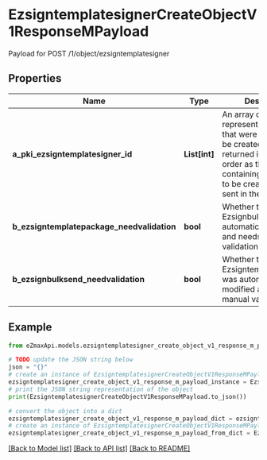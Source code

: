 # EzsigntemplatesignerCreateObjectV1ResponseMPayload

Payload for POST /1/object/ezsigntemplatesigner

## Properties

Name | Type | Description | Notes
------------ | ------------- | ------------- | -------------
**a_pki_ezsigntemplatesigner_id** | **List[int]** | An array of unique IDs representing the object that were requested to be created.  They are returned in the same order as the array containing the objects to be created that was sent in the request. | 
**b_ezsigntemplatepackage_needvalidation** | **bool** | Whether the Ezsignbulksend was automatically modified and needs a manual validation | 
**b_ezsignbulksend_needvalidation** | **bool** | Whether the Ezsigntemplatepackage was automatically modified and needs a manual validation | 

## Example

```python
from eZmaxApi.models.ezsigntemplatesigner_create_object_v1_response_m_payload import EzsigntemplatesignerCreateObjectV1ResponseMPayload

# TODO update the JSON string below
json = "{}"
# create an instance of EzsigntemplatesignerCreateObjectV1ResponseMPayload from a JSON string
ezsigntemplatesigner_create_object_v1_response_m_payload_instance = EzsigntemplatesignerCreateObjectV1ResponseMPayload.from_json(json)
# print the JSON string representation of the object
print(EzsigntemplatesignerCreateObjectV1ResponseMPayload.to_json())

# convert the object into a dict
ezsigntemplatesigner_create_object_v1_response_m_payload_dict = ezsigntemplatesigner_create_object_v1_response_m_payload_instance.to_dict()
# create an instance of EzsigntemplatesignerCreateObjectV1ResponseMPayload from a dict
ezsigntemplatesigner_create_object_v1_response_m_payload_from_dict = EzsigntemplatesignerCreateObjectV1ResponseMPayload.from_dict(ezsigntemplatesigner_create_object_v1_response_m_payload_dict)
```
[[Back to Model list]](../README.md#documentation-for-models) [[Back to API list]](../README.md#documentation-for-api-endpoints) [[Back to README]](../README.md)


